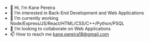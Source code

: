 - 👋 Hi, I’m Kane Pereira
- 👀 I’m interested in Back-End Development and Web Applications
- 🌱 I’m currently working Node/Express/JS/React/HTML/CSS/C++/Python/PSQL
- 💞️ I’m looking to collaborate on Web Applications
- 📫 How to reach me kane.pereira18@gmail.com

<!---
S0han/S0han is a ✨ special ✨ repository because its `README.md` (this file) appears on your GitHub profile.
You can click the Preview link to take a look at your changes.
--->
